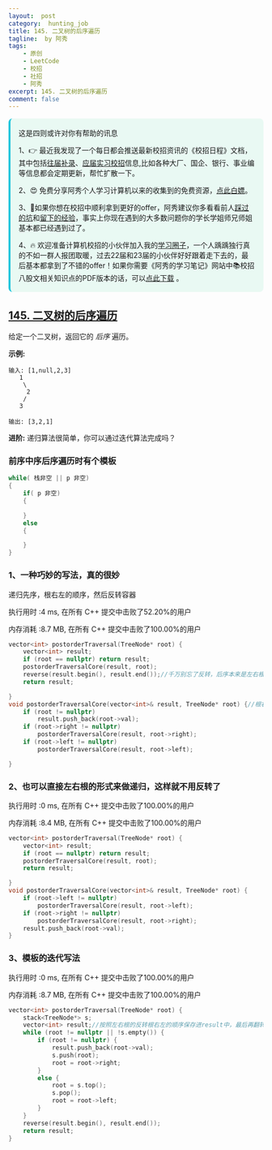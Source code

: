 ```yaml
---
layout:  post
category:  hunting_job
title: 145. 二叉树的后序遍历
tagline:  by 阿秀
tags:
    - 原创
    - LeetCode
    - 校招
    - 社招
    - 阿秀
excerpt: 145. 二叉树的后序遍历
comment: false
---
```






<div style="border-color: #24C6DC;
            background-color: #e9f9f3;         
            margin: 1rem 0;
        padding: .25rem 1rem;
        border-left-width: .3rem;
        border-left-style: solid;
        border-radius: .5rem;
        color: inherit;">
  <p>这是四则或许对你有帮助的讯息</p>
  <p>1、👉 最近我发现了一个每日都会推送最新校招资讯的《校招日程》文档，其中包括<a style="text-decoration: underline" href="https://flowus.cn/share/ee50d5eb-3cd5-4f74-880e-95b215dd4ff2" target="_blank">往届补录</a>、<a href="https://flowus.cn/share/5f327c98-1e31-46c8-b86b-5ac6105e021f" target="_blank">应届实习校招</a>信息,比如各种大厂、国企、银行、事业编等信息都会定期更新，帮忙扩散一下。</p>  
  <p>2、😍
    免费分享阿秀个人学习计算机以来的收集到的免费资源，<a style="text-decoration: underline" href="/notes/07-resources/01-free/01-introduce.html" target="_blank">点此白嫖</a>。
  </p>
  <p>3、🚀如果你想在校招中顺利拿到更好的offer，阿秀建议你多看看前人<a style="text-decoration: underline" href="https://www.yuque.com/tuobaaxiu/httmmc/npg1k81zeq4wfpyz" target="_blank">踩过的坑</a>和<a style="text-decoration: underline"  target="_blank" href="https://www.yuque.com/tuobaaxiu/httmmc/gge9ppd0mbu2d3dp">留下的经验</a>，事实上你现在遇到的大多数问题你的学长学姐师兄师姐基本都已经遇到过了。
  </p>
  <p>4、🔥 欢迎准备计算机校招的小伙伴加入我的<a  style="text-decoration: underline" href="https://www.yuque.com/tuobaaxiu/httmmc/xg0otqvc17wfx4u9" target="_blank">学习圈子</a>，一个人踽踽独行真的不如一群人报团取暖，过去22届和23届的小伙伴好好跟着走下去的，最后基本都拿到了不错的offer！如果你需要《阿秀的学习笔记》网站中📚︎校招八股文相关知识点的PDF版本的话，可以<a style="text-decoration: underline" href="/notes/08-other/02-question.html#_5、如何下载阿秀的学习笔记内容pdf版本" target="_blank">点此下载</a> 。</p>   </div>


## [145. 二叉树的后序遍历](https://leetcode-cn.com/problems/binary-tree-postorder-traversal/)

给定一个二叉树，返回它的 *后序* 遍历。

**示例:**

```
输入: [1,null,2,3]  
   1
    \
     2
    /
   3 

输出: [3,2,1]
```

**进阶:** 递归算法很简单，你可以通过迭代算法完成吗？

### **前序中序后序遍历时有个模板**

```C++
while( 栈非空 || p 非空)
{
    if( p 非空)
    {

    }
	else
    {

    }
}
```



### 1、一种巧妙的写法，真的很妙

递归先序，根右左的顺序，然后反转容器

执行用时 :4 ms, 在所有 C++ 提交中击败了52.20%的用户

内存消耗 :8.7 MB, 在所有 C++ 提交中击败了100.00%的用户

~~~C++
vector<int> postorderTraversal(TreeNode* root) {
	vector<int> result;
	if (root == nullptr) return result;
	postorderTraversalCore(result, root);
	reverse(result.begin(), result.end());//千万别忘了反转，后序本来是左右根，现在是根右左，所以要反转一下
	return result;

}
void postorderTraversalCore(vector<int>& result, TreeNode* root) {//根右左，最后再反转一下即可
	if (root != nullptr)
		result.push_back(root->val);
	if (root->right != nullptr)
		postorderTraversalCore(result, root->right);
	if (root->left != nullptr)
		postorderTraversalCore(result, root->left);

}
~~~



### 2、也可以直接左右根的形式来做递归，这样就不用反转了

执行用时 :0 ms, 在所有 C++ 提交中击败了100.00%的用户

内存消耗 :8.4 MB, 在所有 C++ 提交中击败了100.00%的用户

~~~C++
vector<int> postorderTraversal(TreeNode* root) {
	vector<int> result;
	if (root == nullptr) return result;
	postorderTraversalCore(result, root);
	return result;

}
void postorderTraversalCore(vector<int>& result, TreeNode* root) {
	if (root->left != nullptr)
		postorderTraversalCore(result, root->left);
	if (root->right != nullptr)
		postorderTraversalCore(result, root->right);
	result.push_back(root->val);
}
~~~

### 3、模板的迭代写法

执行用时 :0 ms, 在所有 C++ 提交中击败了100.00%的用户

内存消耗 :8.7 MB, 在所有 C++ 提交中击败了100.00%的用户

~~~C++
vector<int> postorderTraversal(TreeNode* root) {
	stack<TreeNode*> s;
	vector<int> result;//按照左右根的反转根右左的顺序保存进result中，最后再翻转一下
	while (root != nullptr || !s.empty()) {
		if (root != nullptr) {
			result.push_back(root->val);
			s.push(root);
			root = root->right;
		}
		else {
			root = s.top();
			s.pop();
			root = root->left;
		}
	}
	reverse(result.begin(), result.end());
	return result;
}
~~~



